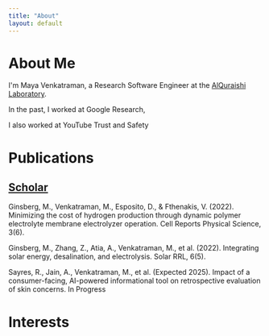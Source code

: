 ```yaml
---
title: "About"
layout: default
---
```


# About Me

I'm Maya Venkatraman, a Research Software Engineer at the [AlQuraishi Laboratory](https://www.aqlab.io/). 

In the past, I worked at Google Research,

I also worked at YouTube Trust and Safety

# Publications

## [Scholar](https://scholar.google.com/citations?user=NaZR814AAAAJ&hl=en&oi=ao)

Ginsberg, M., Venkatraman, M., Esposito, D., & Fthenakis, V. (2022). Minimizing the cost of hydrogen production through dynamic polymer electrolyte membrane electrolyzer operation. Cell Reports Physical Science, 3(6). 

Ginsberg, M., Zhang, Z., Atia, A., Venkatraman, M., et al. (2022). Integrating solar energy, desalination, and electrolysis. Solar RRL, 6(5). 

Sayres, R., Jain, A., Venkatraman, M., et al. (Expected 2025). Impact of a consumer-facing, AI-powered informational tool on retrospective evaluation of skin concerns. In Progress

# Interests


